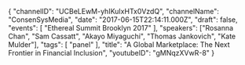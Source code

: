 {
    "channelID": "UCBeLEwM-yhIKuIxHTx0VzdQ",
    "channelName": "ConsenSysMedia",
    "date": "2017-06-15T22:14:11.000Z",
    "draft": false,
    "events": [
        "Ethereal Summit Brooklyn 2017"
    ],
    "speakers": ["Rosanna Chan", "Sam Cassatt", "Akayo Miyaguchi", "Thomas Jankovich", "Kate Mulder"],
    "tags": [
        "panel"
    ],
    "title": "A Global Marketplace: The Next Frontier in Financial Inclusion",
    "youtubeID": "gMNqzXVwR-8"
}
